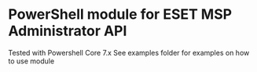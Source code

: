 # PowerShell module for ESET MSP Administrator API
Tested with Powershell Core 7.x 
See examples folder for examples on how to use module